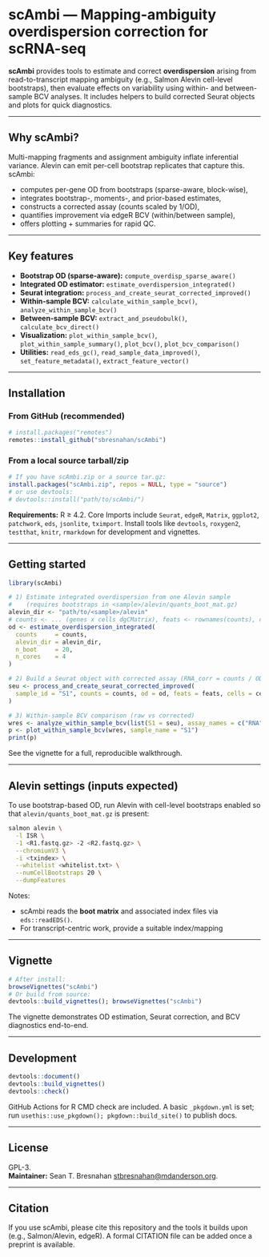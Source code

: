 # scAmbi — Mapping-ambiguity overdispersion correction for scRNA-seq

**scAmbi** provides tools to estimate and correct **overdispersion** arising from read-to-transcript mapping ambiguity (e.g., Salmon Alevin cell-level bootstraps), then evaluate effects on variability using within- and between-sample BCV analyses. It includes helpers to build corrected Seurat objects and plots for quick diagnostics.

---

## Why scAmbi?

Multi-mapping fragments and assignment ambiguity inflate inferential variance. Alevin can emit per-cell bootstrap replicates that capture this. scAmbi:

- computes per-gene OD from bootstraps (sparse-aware, block-wise),
- integrates bootstrap-, moments-, and prior-based estimates,
- constructs a corrected assay (counts scaled by 1/OD),
- quantifies improvement via edgeR BCV (within/between sample),
- offers plotting + summaries for rapid QC.

---

## Key features

- **Bootstrap OD (sparse-aware):** `compute_overdisp_sparse_aware()`
- **Integrated OD estimator:** `estimate_overdispersion_integrated()`
- **Seurat integration:** `process_and_create_seurat_corrected_improved()`
- **Within-sample BCV:** `calculate_within_sample_bcv()`, `analyze_within_sample_bcv()`
- **Between-sample BCV:** `extract_and_pseudobulk()`, `calculate_bcv_direct()`
- **Visualization:** `plot_within_sample_bcv()`, `plot_within_sample_summary()`, `plot_bcv()`, `plot_bcv_comparison()`
- **Utilities:** `read_eds_gc()`, `read_sample_data_improved()`, `set_feature_metadata()`, `extract_feature_vector()`

---

## Installation

### From GitHub (recommended)

```r
# install.packages("remotes")
remotes::install_github("sbresnahan/scAmbi")
```

### From a local source tarball/zip

```r
# If you have scAmbi.zip or a source tar.gz:
install.packages("scAmbi.zip", repos = NULL, type = "source")
# or use devtools:
# devtools::install("path/to/scAmbi/")
```

**Requirements:** R ≥ 4.2. Core Imports include `Seurat`, `edgeR`, `Matrix`, `ggplot2`, `patchwork`, `eds`, `jsonlite`, `tximport`. Install tools like `devtools`, `roxygen2`, `testthat`, `knitr`, `rmarkdown` for development and vignettes.

---

## Getting started

```r
library(scAmbi)

# 1) Estimate integrated overdispersion from one Alevin sample
#    (requires bootstraps in <sample>/alevin/quants_boot_mat.gz)
alevin_dir <- "path/to/<sample>/alevin"
# counts <- ... (genes x cells dgCMatrix), feats <- rownames(counts), cells <- colnames(counts)
od <- estimate_overdispersion_integrated(
  counts     = counts,
  alevin_dir = alevin_dir,
  n_boot     = 20,
  n_cores    = 4
)

# 2) Build a Seurat object with corrected assay (RNA_corr = counts / OD)
seu <- process_and_create_seurat_corrected_improved(
  sample_id = "S1", counts = counts, od = od, feats = feats, cells = cells
)

# 3) Within-sample BCV comparison (raw vs corrected)
wres <- analyze_within_sample_bcv(list(S1 = seu), assay_names = c("RNA", "RNA_corr"), n_groups = 10)
p <- plot_within_sample_bcv(wres, sample_name = "S1")
print(p)
```

See the vignette for a full, reproducible walkthrough.

---

## Alevin settings (inputs expected)

To use bootstrap-based OD, run Alevin with cell-level bootstraps enabled so that `alevin/quants_boot_mat.gz` is present:

```bash
salmon alevin \
  -l ISR \
  -1 <R1.fastq.gz> -2 <R2.fastq.gz> \
  --chromiumV3 \
  -i <txindex> \
  --whitelist <whitelist.txt> \
  --numCellBootstraps 20 \
  --dumpFeatures
```

Notes:
- scAmbi reads the **boot matrix** and associated index files via `eds::readEDS()`.
- For transcript-centric work, provide a suitable index/mapping

---

## Vignette

```r
# After install:
browseVignettes("scAmbi")
# Or build from source:
devtools::build_vignettes(); browseVignettes("scAmbi")
```

The vignette demonstrates OD estimation, Seurat correction, and BCV diagnostics end-to-end.

---

## Development

```r
devtools::document()
devtools::build_vignettes()
devtools::check()
```

GitHub Actions for R CMD check are included. A basic `_pkgdown.yml` is set; run `usethis::use_pkgdown(); pkgdown::build_site()` to publish docs.

---

## License

GPL-3.  
**Maintainer:** Sean T. Bresnahan <stbresnahan@mdanderson.org>.

---

## Citation

If you use scAmbi, please cite this repository and the tools it builds upon (e.g., Salmon/Alevin, edgeR). A formal CITATION file can be added once a preprint is available.
